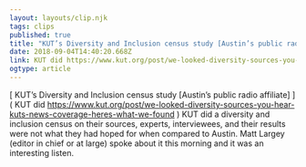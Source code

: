 ```yaml
---
layout: layouts/clip.njk 
tags: clips 
published: true 
title: "KUT’s Diversity and Inclusion census study [Austin’s public radio affiliate]" 
date: 2018-09-04T14:40:20.668Z 
link: KUT did https://www.kut.org/post/we-looked-diversity-sources-you-hear-kuts-news-coverage-heres-what-we-found 
ogtype: article 
---
```

[ KUT’s Diversity and Inclusion census study [Austin’s public radio affiliate] ]( KUT did https://www.kut.org/post/we-looked-diversity-sources-you-hear-kuts-news-coverage-heres-what-we-found ) 
KUT did a diversity and inclusion census on their sources, experts, interviewees, and their results were not what they had hoped for when compared to Austin. Matt Largey (editor in chief or at large) spoke about it this morning and it was an interesting listen. 
